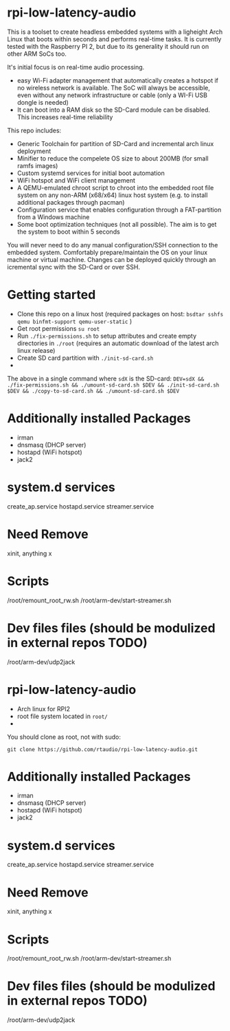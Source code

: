 # rpi-low-latency-audio
This is a toolset to create headless embedded systems with a ligheight Arch Linux that boots within seconds and performs real-time tasks. It is currently tested with the Raspberry PI 2, but due to its generality it should run on other ARM SoCs too.

It's initial focus is on real-time audio processing.

* easy Wi-Fi adapter management that automatically creates a hotspot if no wireless network is available. The SoC will always be accessible, even without any network infrastructure or cable (only a WI-Fi USB dongle is needed)
* It can boot into a RAM disk so the SD-Card module can be disabled. This increases real-time reliability


This repo includes:
* Generic Toolchain for partition of SD-Card and incremental arch linux deployment
* Minifier to reduce the compelete OS size to about 200MB (for small ramfs images)
* Custom systemd services for initial boot automation
* WiFi hotspot and WiFi client management
* A QEMU-emulated chroot script to chroot into the embedded root file system on any non-ARM (x68/x64) linux  host system (e.g. to install additional packages through pacman)
* Configuration service that enables configuration through a FAT-partition from a Windows machine
* Some boot optimization techniques (not all possible). The aim is to get the system to boot within 5 seconds

You will never need to do any manual configuration/SSH connection to the embedded system. Comfortably prepare/maintain the OS on your linux machine or virtual machine. Changes can be deployed quickly through an icremental sync with the SD-Card or over SSH.

# Getting started
* Clone this repo on a linux host (required packages on host: ```bsdtar sshfs qemu binfmt-support qemu-user-static``` )
* Get root permissions ```su root```
* Run ```./fix-permissions.sh``` to setup attributes and create empty directories in ```./root``` (requires an automatic download of the latest arch linux release)
* Create SD card partition with ```./init-sd-card.sh```
* 

The above in a single command where ```sdX``` is the SD-card:
```DEV=sdX && ./fix-permissions.sh && ./umount-sd-card.sh $DEV && ./init-sd-card.sh $DEV && ./copy-to-sd-card.sh && ./umount-sd-card.sh $DEV```

# Additionally installed Packages
* irman
* dnsmasq (DHCP server)
* hostapd (WiFi hotspot)
* jack2

# system.d services
create_ap.service
hostapd.service
streamer.service



# Need Remove
xinit, anything x

# Scripts
/root/remount_root_rw.sh
/root/arm-dev/start-streamer.sh

# Dev files files (should be modulized in external repos TODO)
/root/arm-dev/udp2jack




# rpi-low-latency-audio

* Arch linux for RPI2
* root file system located in ```root/```
* 
You should clone as root, not with sudo:
```su root
git clone https://github.com/rtaudio/rpi-low-latency-audio.git
```

# Additionally installed Packages
* irman
* dnsmasq (DHCP server)
* hostapd (WiFi hotspot)
* jack2

# system.d services
create_ap.service
hostapd.service
streamer.service



# Need Remove
xinit, anything x

# Scripts
/root/remount_root_rw.sh
/root/arm-dev/start-streamer.sh

# Dev files files (should be modulized in external repos TODO)
/root/arm-dev/udp2jack

